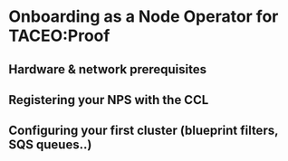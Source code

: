 # Onboarding as a Node Operator for TACEO:Proof

## Hardware & network prerequisites

## Registering your NPS with the CCL

## Configuring your first cluster (blueprint filters, SQS queues..)
